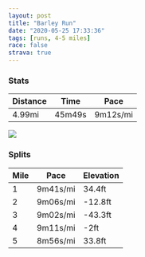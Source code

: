 ```yaml
---
layout: post
title: "Barley Run"
date: "2020-05-25 17:33:36"
tags: [runs, 4-5 miles]
race: false
strava: true
---
```


### Stats

| Distance | Time | Pace |
|----------|------|------|
|4.99mi|45m49s|9m12s/mi|

<img src='https://maps.googleapis.com/maps/api/staticmap?maptype=roadmap&path=enc:aiwwFppsbM@HALABGBUQGO_@CERU?UU_@QSO]Gc@QYGs@g@}@k@EEOCADE?OEm@i@KGUCyA_B{@m@QAYIGMsBkBg@a@WIa@e@UOYKcAo@iBy@OQ]Qk@g@i@[]Ym@Wu@u@uBkAi@e@{Aw@eCkBw@]i@[KKw@_@}@{@oAy@_@[{@a@YU]M}@q@WKc@[e@o@}@e@_@UUSQEIK_@SKKa@YIAiAaAYKkAw@KCIK_Ak@UKMA]OyAiAk@Ug@e@yAcAe@WUCUKOOQYc@a@a@OOKYE]Ww@aA[Q@Mi@[YWOIWC_@QAICCu@a@MMOIg@KUUUQe@m@KUOOEAKDUOg@Oe@AMWQMUYe@e@OGWC_@MCBc@hAUTYb@]JERUh@AZGLBL?HU`@Cr@Qn@Yb@ENCv@K|@Yf@ETMZOJGPG@GFINg@t@M\Il@Ub@EVCBGTKRG\Jd@Xj@HJf@R~@t@v@VRRb@TPCRDv@VJAJFDHJDDBBIAPFRIL?RADQT_@v@OBKHKASWGO@CIKIGOA_@a@U_@GMQMKCMB_@RYH]@UCS@a@WgAe@eAs@SGBDRJH@JLd@HX^hBbA^BTED?FFAjAJz@GdAF~@@vAFz@?d@Dp@DA@IAU?WEq@Ae@Bg@GeA?k@Gw@GyCVDj@XXHNAd@Hh@\`@r@^\h@N\TXFl@TTNJNJDVXLPLJHVXf@|@|@ZPh@J\BND\RXXJNNd@VjALPXRZH`@Ad@LnA`AJLn@^n@h@^ARQZCVTPVLEEFC?g@k@HEH?FDVFLHDHHPJf@VVbBjALNtDdCh@L|BLjBPx@Rn@^LCLIRBdAp@`Ax@|@^r@h@nAl@j@`@f@VvC|Bn@^x@\`Az@~A|@j@d@l@XBBz@h@FJh@f@zAx@hA|@`@n@^ZRVHTl@l@HVx@jBh@p@b@d@\TtAtAZVVL\JXNt@ZXPHN?@y@w@@OJu@QOEQFMX]P]FGNUPm@?G`@y@Jy@DKNKHMF[?Qf@mABGC]Tk@HEPHd@^BJVRTBVEJ@d@ZT\TLTVf@TJ?`@TH?FGFUt@aAFi@P]R}@VYPm@JS@QBE?_@Lk@NS?CNYFALMJ?HO?QBYPU?INq@h@{A&key=AIzaSyC1MId7bFpkLXNAaYhBSTb8jLyiSqzbDtM&size=800x800&markers=color:yellow|label:S|40.75681,-73.99705&markers=color:green|label:F|40.75597999999997,-73.99685999999994'>

### Splits

| Mile | Pace | Elevation |
|------|------|-----------|
|1|9m41s/mi|34.4ft|
|2|9m06s/mi|-12.8ft|
|3|9m02s/mi|-43.3ft|
|4|9m11s/mi|-2ft|
|5|8m56s/mi|33.8ft|
